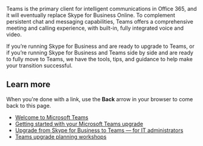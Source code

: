 Teams is the primary client for intelligent communications in Office 365, and it will eventually replace Skype for Business Online. To complement persistent chat and messaging capabilities, Teams offers a comprehensive meeting and calling experience, with built-in, fully integrated voice and video. 

If you’re running Skype for Business and are ready to upgrade to Teams, or if you’re running Skype for Business and Teams side by side and are ready to fully move to Teams, we have the tools, tips, and guidance to help make your transition successful. 

## Learn more

When you're done with a link, use the **Back** arrow in your browser to come back to this page.

- [Welcome to Microsoft Teams](https://docs.microsoft.com/MicrosoftTeams/teams-overview)
- [Getting started with your Microsoft Teams upgrade](https://docs.microsoft.com/MicrosoftTeams/upgrade-start-here)
- [Upgrade from Skype for Business to Teams — for IT administrators](https://docs.microsoft.com/MicrosoftTeams/upgrade-to-teams-on-prem-overview)
- [Teams upgrade planning workshops](https://docs.microsoft.com/MicrosoftTeams/upgrade-workshops-landing-page)
